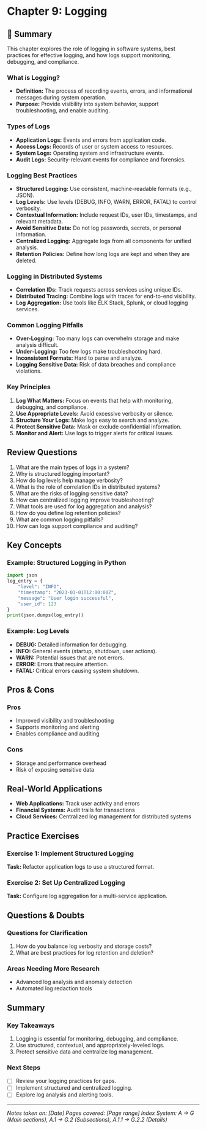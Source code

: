 # Chapter 9: Logging

## 📖 Summary

This chapter explores the role of logging in software systems, best practices for effective logging, and how logs support monitoring, debugging, and compliance.

### What is Logging?
- **Definition:** The process of recording events, errors, and informational messages during system operation.
- **Purpose:** Provide visibility into system behavior, support troubleshooting, and enable auditing.

### Types of Logs
- **Application Logs:** Events and errors from application code.
- **Access Logs:** Records of user or system access to resources.
- **System Logs:** Operating system and infrastructure events.
- **Audit Logs:** Security-relevant events for compliance and forensics.

### Logging Best Practices
- **Structured Logging:** Use consistent, machine-readable formats (e.g., JSON).
- **Log Levels:** Use levels (DEBUG, INFO, WARN, ERROR, FATAL) to control verbosity.
- **Contextual Information:** Include request IDs, user IDs, timestamps, and relevant metadata.
- **Avoid Sensitive Data:** Do not log passwords, secrets, or personal information.
- **Centralized Logging:** Aggregate logs from all components for unified analysis.
- **Retention Policies:** Define how long logs are kept and when they are deleted.

### Logging in Distributed Systems
- **Correlation IDs:** Track requests across services using unique IDs.
- **Distributed Tracing:** Combine logs with traces for end-to-end visibility.
- **Log Aggregation:** Use tools like ELK Stack, Splunk, or cloud logging services.

### Common Logging Pitfalls
- **Over-Logging:** Too many logs can overwhelm storage and make analysis difficult.
- **Under-Logging:** Too few logs make troubleshooting hard.
- **Inconsistent Formats:** Hard to parse and analyze.
- **Logging Sensitive Data:** Risk of data breaches and compliance violations.

### Key Principles
1. **Log What Matters:** Focus on events that help with monitoring, debugging, and compliance.
2. **Use Appropriate Levels:** Avoid excessive verbosity or silence.
3. **Structure Your Logs:** Make logs easy to search and analyze.
4. **Protect Sensitive Data:** Mask or exclude confidential information.
5. **Monitor and Alert:** Use logs to trigger alerts for critical issues.

## Review Questions
1. What are the main types of logs in a system?
2. Why is structured logging important?
3. How do log levels help manage verbosity?
4. What is the role of correlation IDs in distributed systems?
5. What are the risks of logging sensitive data?
6. How can centralized logging improve troubleshooting?
7. What tools are used for log aggregation and analysis?
8. How do you define log retention policies?
9. What are common logging pitfalls?
10. How can logs support compliance and auditing?

## Key Concepts

### Example: Structured Logging in Python
```python
import json
log_entry = {
    "level": "INFO",
    "timestamp": "2023-01-01T12:00:00Z",
    "message": "User login successful",
    "user_id": 123
}
print(json.dumps(log_entry))
```

### Example: Log Levels
- **DEBUG:** Detailed information for debugging.
- **INFO:** General events (startup, shutdown, user actions).
- **WARN:** Potential issues that are not errors.
- **ERROR:** Errors that require attention.
- **FATAL:** Critical errors causing system shutdown.

## Pros & Cons

### Pros
- Improved visibility and troubleshooting
- Supports monitoring and alerting
- Enables compliance and auditing

### Cons
- Storage and performance overhead
- Risk of exposing sensitive data

## Real-World Applications
- **Web Applications:** Track user activity and errors
- **Financial Systems:** Audit trails for transactions
- **Cloud Services:** Centralized log management for distributed systems

## Practice Exercises

### Exercise 1: Implement Structured Logging
**Task:** Refactor application logs to use a structured format.

### Exercise 2: Set Up Centralized Logging
**Task:** Configure log aggregation for a multi-service application.

## Questions & Doubts

### Questions for Clarification
1. How do you balance log verbosity and storage costs?
2. What are best practices for log retention and deletion?

### Areas Needing More Research
- Advanced log analysis and anomaly detection
- Automated log redaction tools

## Summary

### Key Takeaways
1. Logging is essential for monitoring, debugging, and compliance.
2. Use structured, contextual, and appropriately-leveled logs.
3. Protect sensitive data and centralize log management.

### Next Steps
- [ ] Review your logging practices for gaps.
- [ ] Implement structured and centralized logging.
- [ ] Explore log analysis and alerting tools.

---

*Notes taken on: [Date]*
*Pages covered: [Page range]*
*Index System: A → G (Main sections), A.1 → G.2 (Subsections), A.1.1 → G.2.2 (Details)*
